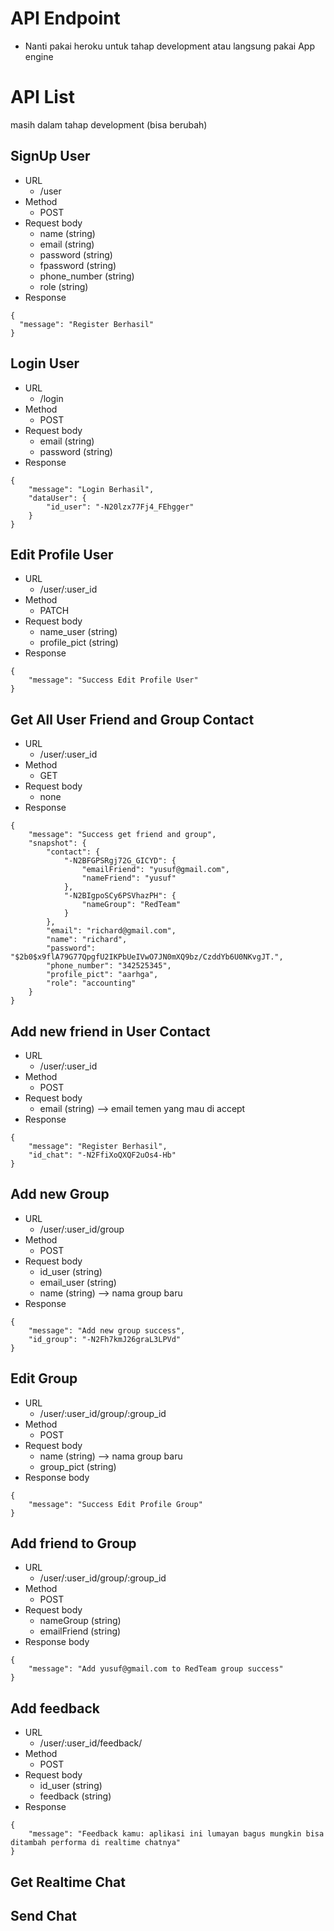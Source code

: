 # API Endpoint
- Nanti pakai heroku untuk tahap development atau langsung pakai App engine

# API List
masih dalam tahap development (bisa berubah)

## SignUp User
- URL
  - /user
- Method
  - POST
- Request body
  - name (string)
  - email (string)
  - password (string)
  - fpassword (string)
  - phone_number (string)
  - role (string)
- Response 
```
{
  "message": "Register Berhasil"
}
```

## Login User
- URL
  - /login
- Method
  - POST
- Request body
  - email (string)
  - password (string)
- Response
```
{
    "message": "Login Berhasil",
    "dataUser": {
        "id_user": "-N20lzx77Fj4_FEhgger"
    }
}
```

## Edit Profile User
- URL
  - /user/:user_id
- Method
  - PATCH
- Request body
  - name_user (string)
  - profile_pict (string)
- Response
```
{
    "message": "Success Edit Profile User"
}
```

## Get All User Friend and Group Contact
- URL
  - /user/:user_id
- Method
  - GET
- Request body
  - none
- Response
```
{
    "message": "Success get friend and group",
    "snapshot": {
        "contact": {
            "-N2BFGPSRgj72G_GICYD": {
                "emailFriend": "yusuf@gmail.com",
                "nameFriend": "yusuf"
            },
            "-N2BIgpoSCy6PSVhazPH": {
                "nameGroup": "RedTeam"
            }
        },
        "email": "richard@gmail.com",
        "name": "richard",
        "password": "$2b0$x9flA79G77QpgfU2IKPbUeIVwO7JN0mXQ9bz/CzddYb6U0NKvgJT.",
        "phone_number": "342525345",
        "profile_pict": "aarhga",
        "role": "accounting"
    }
}
```

## Add new friend in User Contact
- URL
  - /user/:user_id
- Method
  - POST
- Request body
  - email (string) --> email temen yang mau di accept
- Response 
```
{
    "message": "Register Berhasil",
    "id_chat": "-N2FfiXoQXQF2uOs4-Hb"
}
```

## Add new Group
- URL
  - /user/:user_id/group
- Method
  - POST
- Request body
  - id_user (string)
  - email_user (string)
  - name (string) --> nama group baru
- Response
```
{
    "message": "Add new group success",
    "id_group": "-N2Fh7kmJ26graL3LPVd"
}
```

## Edit Group
- URL
  - /user/:user_id/group/:group_id
- Method
  - POST
- Request body
  - name (string) --> nama group baru
  - group_pict (string)
- Response body
```
{
    "message": "Success Edit Profile Group"
}
```

## Add friend to Group
- URL
  - /user/:user_id/group/:group_id
- Method
  - POST
- Request body
  - nameGroup (string)
  - emailFriend (string)
- Response body
```
{
    "message": "Add yusuf@gmail.com to RedTeam group success"
}
```

## Add feedback
- URL
  - /user/:user_id/feedback/
- Method
  - POST
- Request body
  - id_user (string)
  - feedback (string)
- Response
```
{
    "message": "Feedback kamu: aplikasi ini lumayan bagus mungkin bisa ditambah performa di realtime chatnya"
}
```

## Get Realtime Chat

## Send Chat




